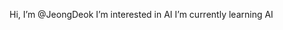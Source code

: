 Hi, I’m @JeongDeok
I’m interested in AI
I’m currently learning AI


<!---
JeongDeok/JeongDeok is a ✨ special ✨ repository because its `README.md` (this file) appears on your GitHub profile.
You can click the Preview link to take a look at your changes.
--->
 
